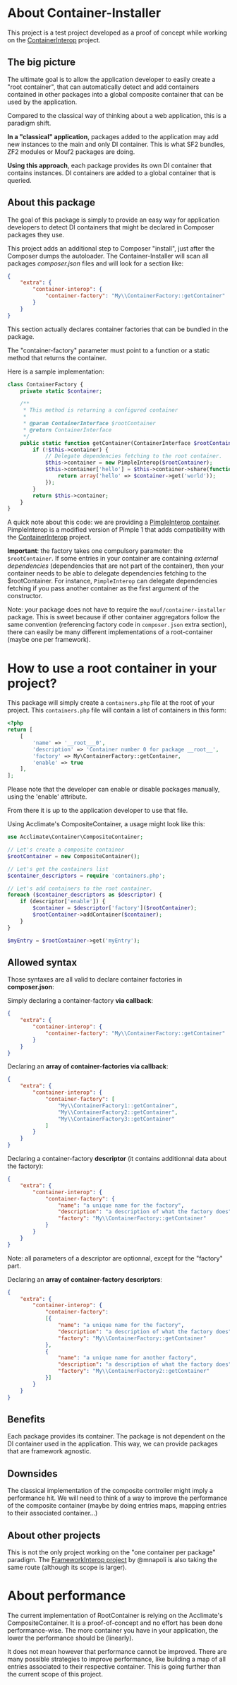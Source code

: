 About Container-Installer
=========================

This project is a test project developed as a proof of concept while working on the [ContainerInterop](https://github.com/container-interop/container-interop/) project.

The big picture
---------------

The ultimate goal is to allow the application developer to easily create a "root container", 
that can automatically detect and add containers contained in other packages into a global 
composite container that can be used by the application.

Compared to the classical way of thinking about a web application, this is a paradigm shift.

**In a "classical" application**, packages added to the application may add new instances to the main and only DI container.
This is what SF2 bundles, ZF2 modules or Mouf2 packages are doing.

**Using this approach**, each package provides its own DI container that contains instances. DI containers are added
to a global container that is queried.

About this package
------------------

The goal of this package is simply to provide an easy way for application developers to detect DI containers that might
be declared in Composer packages they use.

This project adds an additional step to Composer "install", just after the Composer dumps the autoloader.
The Container-Installer will scan all packages *composer.json* files and will look for a section like:

```json
{
	"extra": {
		"container-interop": {
			"container-factory": "My\\ContainerFactory::getContainer"
		}
	}
}
```

This section actually declares container factories that can be bundled in the package.

The "container-factory" parameter must point to a function or a static method that returns the container.

Here is a sample implementation:

```php
class ContainerFactory {
	private static $container;

	/**
	 * This method is returning a configured container
	 *
	 * @param ContainerInterface $rootContainer
	 * @return ContainerInterface
	 */
	public static function getContainer(ContainerInterface $rootContainer) {
		if (!$this->container) {
			// Delegate dependencies fetching to the root container.
			$this->container = new PimpleInterop($rootContainer);
			$this->container['hello'] = $this->container->share(function(ContainerInterface $container) {
				return array('hello' => $container->get('world'));
			}); 
		}
		return $this->container;
	}
}
```

A quick note about this code: we are providing a [PimpleInterop container](https://github.com/moufmouf/pimple-interop).
PimpleInterop is a modified version of Pimple 1 that adds compatibility with the [ContainerInterop](https://github.com/container-interop/container-interop/) project.

**Important**: the factory takes one compulsory parameter: the `$rootContainer`. If some entries in your container are containing
*external dependencies* (dependencies that are not part of the container), then your container needs to be able
to delegate dependencies fetching to the $rootContainer. For instance, `PimpleInterop` can delegate dependencies fetching if
you pass another container as the first argument of the constructor.

Note: your package does not have to require the `mouf/container-installer` package. This is sweet because if 
other container aggregators follow the same convention (referencing factory code in `composer.json` extra section),
there can easily be many different implementations of a root-container (maybe one per framework). 



How to use a root container in your project?
============================================

This package will simply create a `containers.php` file at the root of your project.
This `containers.php` file will contain a list of containers in this form:

```php
<?php
return [
    [
        'name' => '__root___0',
        'description' => 'Container number 0 for package __root__',
        'factory' => My\ContainerFactory::getContainer,
        'enable' => true
    ],
];
```

Please note that the developer can enable or disable packages manually, using the 'enable' attribute.

From there it is up to the application developer to use that file.

Using Acclimate's CompositeContainer, a usage might look like this:

```php
use Acclimate\Container\CompositeContainer;

// Let's create a composite container
$rootContainer = new CompositeContainer();

// Let's get the containers list
$container_descriptors = require 'containers.php';

// Let's add containers to the root container.
foreach ($container_descriptors as $descriptor) {
    if (descriptor['enable']) {
        $container = $descriptor['factory']($rootContainer);
        $rootContainer->addContainer($container);
    }
}

$myEntry = $rootContainer->get('myEntry');
```

Allowed syntax
--------------
Those syntaxes are all valid to declare container factories in **composer.json**:

Simply declaring a container-factory **via callback**:

```json
{
	"extra": {
		"container-interop": {
			"container-factory": "My\\ContainerFactory::getContainer"
		}
	}
}
```

Declaring an **array of container-factories via callback**:

```json
{
	"extra": {
		"container-interop": {
			"container-factory": [
				"My\\ContainerFactory1::getContainer",
				"My\\ContainerFactory2::getContainer",
				"My\\ContainerFactory3::getContainer"
			]
		}
	}
}
```

Declaring a container-factory **descriptor** (it contains additionnal data about the factory):

```json
{
	"extra": {
		"container-interop": {
			"container-factory": {
				"name": "a unique name for the factory",
				"description": "a description of what the factory does",
				"factory": "My\\ContainerFactory::getContainer"
			}
		}
	}
}
```

Note: all parameters of a descriptor are optionnal, except for the "factory" part.

Declaring an **array of container-factory descriptors**:

```json
{
	"extra": {
		"container-interop": {
			"container-factory": 
			[{
				"name": "a unique name for the factory",
				"description": "a description of what the factory does",
				"factory": "My\\ContainerFactory::getContainer"
			},
			{
				"name": "a unique name for another factory",
				"description": "a description of what the factory does",
				"factory": "My\\ContainerFactory2::getContainer"
			}]
		}
	}
}
```


Benefits
--------
Each package provides its container. The package is not dependent on the DI container used in the application.
This way, we can provide packages that are framework agnostic.

Downsides
---------
The classical implementation of the composite controller might imply a performance hit. We will need to think of a way to 
improve the performance of the composite container (maybe by doing entries maps, mapping entries to their associated container...) 

About other projects
--------------------
This is not the only project working on the "one container per package" paradigm. The [FrameworkInterop project](https://github.com/mnapoli/framework-interop)
by @mnapoli is also taking the same route (although its scope is larger).

About performance
=================

The current implementation of RootContainer is relying on the Acclimate's CompositeContainer. It is 
a proof-of-concept and no effort has been done performance-wise.
The more container you have in your application, the lower the performance should be (linearly).

It does not mean however that performance cannot be improved. There are many possible strategies to improve performance,
like building a map of all entries associated to their respective container. This is going further than
the current scope of this project.
